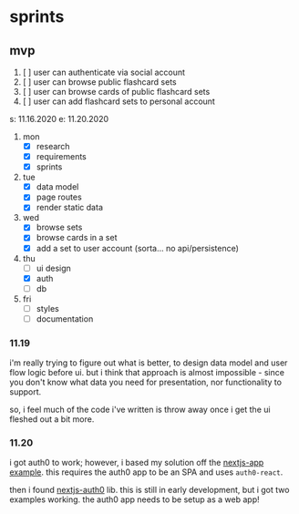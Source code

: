 # sprints

## mvp

1. [ ] user can authenticate via social account
1. [ ] user can browse public flashcard sets
1. [ ] user can browse cards of public flashcard sets
1. [ ] user can add flashcard sets to personal account

s: 11.16.2020
e: 11.20.2020

1. mon
   - [x] research
   - [x] requirements
   - [x] sprints
1. tue
   - [x] data model
   - [x] page routes
   - [x] render static data
1. wed
   - [x] browse sets
   - [x] browse cards in a set
   - [x] add a set to user account (sorta... no api/persistence)
1. thu
   - [ ] ui design
   - [x] auth
   - [ ] db
1. fri
   - [ ] styles
   - [ ] documentation

### 11.19

i'm really trying to figure out what is better, to design data model and user
flow logic before ui. but i think that approach is almost impossible - since you
don't know what data you need for presentation, nor functionality to support.

so, i feel much of the code i've written is throw away once i get the ui fleshed
out a bit more.

### 11.20

i got auth0 to work; however, i based my solution off the
[nextjs-app example](https://github.com/auth0/auth0-react/tree/master/examples/nextjs-app).
this requires the auth0 app to be an SPA and uses `auth0-react`.

then i found [nextjs-auth0](https://github.com/auth0/nextjs-auth0) lib. this is
still in early development, but i got two examples working. the auth0 app needs
to be setup as a web app!
